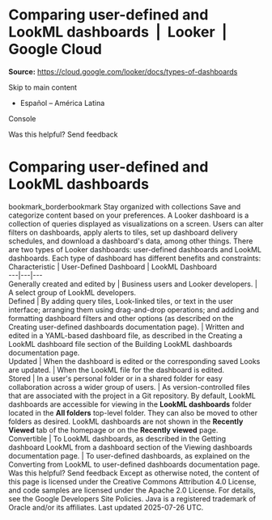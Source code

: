 # Comparing user-defined and LookML dashboards  |  Looker  |  Google Cloud

**Source:** https://cloud.google.com/looker/docs/types-of-dashboards

Skip to main content 
  * Español – América Latina

Console 




Was this helpful?
Send feedback 
#  Comparing user-defined and LookML dashboards
bookmark_borderbookmark Stay organized with collections  Save and categorize content based on your preferences.
A Looker dashboard is a collection of queries displayed as visualizations on a screen. Users can alter filters on dashboards, apply alerts to tiles, set up dashboard delivery schedules, and download a dashboard's data, among other things.
There are two types of Looker dashboards: user-defined dashboards and LookML dashboards.
Each type of dashboard has different benefits and constraints:
Characteristic | User-Defined Dashboard | LookML Dashboard  
---|---|---  
Generally created and edited by | Business users and Looker developers. | A select group of LookML developers.  
Defined | By adding query tiles, Look-linked tiles, or text in the user interface; arranging them using drag-and-drop operations; and adding and formatting dashboard filters and other options (as described on the Creating user-defined dashboards documentation page). | Written and edited in a YAML-based dashboard file, as described in the Creating a LookML dashboard file section of the Building LookML dashboards documentation page.  
Updated | When the dashboard is edited or the corresponding saved Looks are updated. | When the LookML file for the dashboard is edited.  
Stored | In a user's personal folder or in a shared folder for easy collaboration across a wider group of users. | As version-controlled files that are associated with the project in a Git repository. By default, LookML dashboards are accessible for viewing in the **LookML dashboards** folder located in the **All folders** top-level folder. They can also be moved to other folders as desired. LookML dashboards are not shown in the **Recently Viewed** tab of the homepage or on the **Recently viewed** page.  
Convertible | To LookML dashboards, as described in the Getting dashboard LookML from a dashboard section of the Viewing dashboards documentation page. | To user-defined dashboards, as explained on the Converting from LookML to user-defined dashboards documentation page.  
Was this helpful?
Send feedback 
Except as otherwise noted, the content of this page is licensed under the Creative Commons Attribution 4.0 License, and code samples are licensed under the Apache 2.0 License. For details, see the Google Developers Site Policies. Java is a registered trademark of Oracle and/or its affiliates.
Last updated 2025-07-26 UTC.


